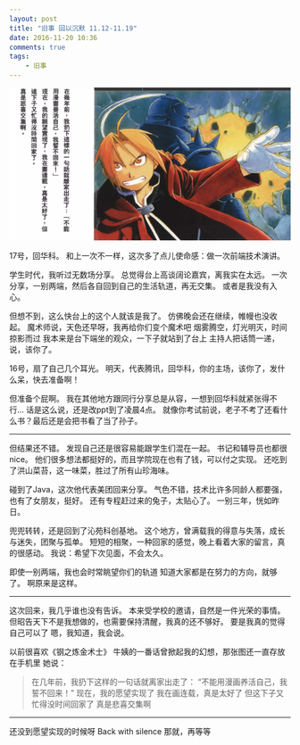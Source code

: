 ```yaml
---
layout: post
title: "旧事 回以沉默 11.12-11.19"
date: 2016-11-20 10:36
comments: true
tags: 
	- 旧事
---
```


![](/assets/blogImg/diary-16.jpg)

17号，回华科。
和上一次不一样，这次多了点儿使命感：做一次前端技术演讲。

学生时代，我听过无数场分享。
总觉得台上高谈阔论嘉宾，离我实在太远。
一次分享，一别两端，然后各自回到自己的生活轨道，再无交集。
或者是我没有入心。

但想不到，这么快台上的这个人就该是我了。
仿佛晚会还在继续，帷幔也没收起。
魔术师说，天色还早呀，我再给你们变个魔术吧
烟雾腾空，灯光明灭，时间掠影而过
我本来是台下端坐的观众，一下子就站到了台上
主持人把话筒一递，说，该你了。

<!-- more -->

16号，扇了自己几个耳光。
明天，代表腾讯，回华科，你的主场，该你了，发什么呆，快去准备啊！

但准备个屁啊。
我在其他地方跟同行分享总是从容，一想到回华科就紧张得不行…
话是这么说，还是改ppt到了凌晨4点。
就像你考试前说，老子不考了还看什么书？最后还是会把书看了当了孙子。

------------------------

但结果还不错。
发现自己还是很容易能跟学生们混在一起。
书记和辅导员也都很nice。
他们很多想法都挺好的，而且学院现在也有了钱，可以付之实现。
还吃到了洪山菜苔，这一味菜，胜过了所有山珍海味。

碰到了Java，这次他代表美团回来分享。
气色不错，技术比许多同龄人都要强，也有了女朋友，挺好。
还有专程赶过来的兔子，太贴心了。
一别三年，恍如昨日。

兜兜转转，还是回到了沁苑科创基地。
这个地方，曾满载我的得意与失落，成长与迷失，团聚与孤单。
短短的相聚，一种回家的感觉，晚上看着大家的留言，真的很感动。
我说：希望下次见面，不会太久。

即使一别两端，我也会时常眺望你们的轨道
知道大家都是在努力的方向，就够了。
啊原来是这样。

------------------------

这次回来，我几乎谁也没有告诉。
本来受学校的邀请，自然是一件光荣的事情。
但昭告天下不是我想做的，也需要保持清醒，我真的还不够好。
要是我真的觉得自己可以了
嗯，我知道，我会说。

以前很喜欢《钢之炼金术士》
牛姨的一番话曾掀起我的幻想，那张图还一直存放在手机里
她说：
> 在几年前，我扔下这样的一句话就离家出走了：
> “不能用漫画养活自己，我誓不回来！”
> 现在，我的愿望实现了
> 我在画连载，真是太好了
> 但这下子又忙得没时间回家了
> 真是悲喜交集啊

------------------------

还没到愿望实现的时候呀
Back with silence
那就，再等等